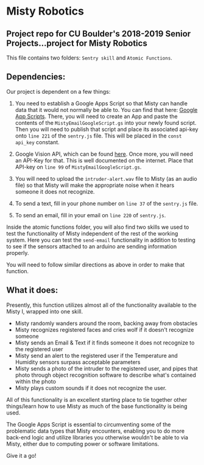 # Misty Robotics
Project repo for CU Boulder's 2018-2019 Senior Projects...project for Misty Robotics
--------------------------------------------------------------------------------

This file contains two folders: `Sentry skill` and `Atomic Functions`. 

## Dependencies:
Our project is dependent on a few things:
1) You need to establish a Google Apps Script so that Misty can handle data that it would not normally be able to.
You can find that here: [Google App Scripts](https://script.google.com/home).
There, you will need to create an App and paste the contents of the `MistyEmailGoogleScript.gs` into your newly found script. Then you will need to publish that script and place its associated api-key onto `line 221` of the `sentry.js` file. This will be placed in the `const api_key` constant.

2) Google Vision API, which can be found [here](https://vision.googleapis.com).
Once more, you will need an API-Key for that. This is well documented on the internet. Place that API-key on `line 99` of `MistyEmailGoogleScript.gs`.

3) You will need to upload the `intruder-alert.wav` file to Misty (as an audio file) so that Misty will make the appropriate noise when it hears someone it does not recognize. 

4) To send a text, fill in your phone number on `line 37` of the `sentry.js` file.

5) To send an  email, fill in your email on `line 220` of `sentry.js`. 

Inside the atomic functions folder, you will also find two skills we used to test the functionality of Misty independent of the rest of the working system. Here you can test the `send-email` functionality in addition to testing to see if the sensors attached to an arduino are sending information properly.

You will need to follow similar directions as above in order to make that function.

## What it does:
Presently, this function utilizes almost all of the functionality available to the Misty I, wrapped into one skill. 

* Misty randomly wanders around the room, backing away from obstacles
* Misty recognizes registered faces and cries wolf if it doesn't recognize someone
* Misty sends an Email & Text if it finds someone it does not recognize to the registered user
* Misty send an alert to the registered user if the Temperature and Humidity sensors surpass acceptable parameters
* Misty sends a photo of the intruder to the registered user, and pipes that photo through object recognition software to describe what's contained within the photo
* Misty plays custom sounds if it does not recognize the user.

All of this functionality is an excellent starting place to tie together other things/learn how to use Misty as much of the base functionality is being used.

The Google Apps Script is essential to circumventing some of the problematic data types that Misty encounters, enabling you to do more back-end logic and utilize libraries you otherwise wouldn't be able to via Misty, either due to computing power or software limitations.

Give it a go!
